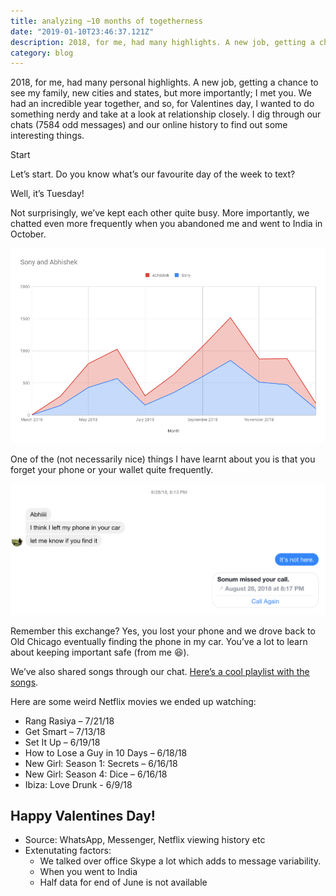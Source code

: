 ```yaml
---
title: analyzing ~10 months of togetherness
date: "2019-01-10T23:46:37.121Z"
description: 2018, for me, had many highlights. A new job, getting a chance to see my fam, new cities and states, but more importantly; I met you.
category: blog
---
```


2018, for me, had many personal highlights. A new job, getting a chance to see my family, new cities and states, but more importantly; I met you. We had an incredible year together, and so, for Valentines day, I wanted to do something nerdy and take at a look at relationship closely. I dig through our chats (7584 odd messages) and our online history to find out some interesting things.

Start

Let’s start. Do you know what’s our favourite day of the week to text?

Well, it’s Tuesday!

Not surprisingly, we’ve kept each other quite busy. More importantly, we chatted even more frequently when you abandoned me and went to India in October.

![Distribution](./analyze1.png)

One of the (not necessarily nice) things I have learnt about you is that you forget your phone or your wallet quite frequently.

![Conversation](./analyze2.png)

Remember this exchange? Yes, you lost your phone and we drove back to Old Chicago eventually finding the phone in my car. You’ve a lot to learn about keeping important safe (from me 😆).

We’ve also shared songs through our chat. [Here’s a cool playlist with the songs](https://music.youtube.com/playlist?list=PLYSUzOes0kJE3D14_814qYkY5ASwh00H-).

Here are some weird Netflix movies we ended up watching:

- Rang Rasiya – 7/21/18
- Get Smart – 7/13/18
- Set It Up – 6/19/18
- How to Lose a Guy in 10 Days – 6/18/18
- New Girl: Season 1: Secrets – 6/16/18
- New Girl: Season 4: Dice – 6/16/18
- Ibiza: Love Drunk - 6/9/18

## Happy Valentines Day!

- Source: WhatsApp, Messenger, Netflix viewing history etc
- Extenutating factors:
   - We talked over office Skype a lot which adds to message variability.
   - When you went to India
   - Half data for end of June is not available
